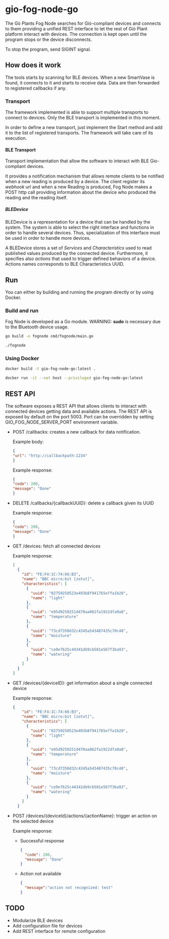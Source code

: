 # gio-fog-node-go

The Gò Plants Fog Node searches for Giò-compliant devices and connects to them providing a unified REST interface to let the rest of Giò Plant platform interact with devices.
The connection is kept open until the program stops or the device disconnects.

To stop the program, send SIGINT signal.

## How does it work

The tools starts by scanning for BLE devices. When a new SmartVase is found, it connects to it and starts to receive data.
Data are then forwarded to registered callbacks if any. 

### Transport

The framework implemented is able to support multiple transports to connect to devices.
Only the BLE transport is implemented in this moment.

In order to define a new transport, just implement the Start method and add it to the list of registered transports.
The framework will take care of its execution.

#### BLE Transport

Transport implementation that allow the software to interact with BLE Gio-compliant devices.

It provides a notification mechanism that allows remote clients to be notified when a new reading is produced by a device.
The client register its *webhook* url and when a new Reading is produced, Fog Node makes a POST http call providing information about the device who produced the reading and the reading itself.

##### BLEDevice 
BLEDevice is a representation for a device that can be handled by the system.
The system is able to select the right interface and functions in order to handle several devices.
Thus, specialization of this interface must be used in order to handle more devices.

A BLEDevice stores a set of *Services* and *Characteristics* used to read published values produced by the connected device.
Furthermore, it specifies also *actions* that used to trigger defined behaviors of a device.
Actions names corresponds to BLE Characteristics UUID.

## Run

You can either by building and running the program directly or by using Docker.

### Build and run

Fog Node is developed as a Go module.
WARNING: **sudo** is necessary due to the Bluetooth device usage.

```bash
go build -o fognode cmd/fognode/main.go

./fognode
```

### Using Docker

```bash
docker build -t gio-fog-node-go:latest .

docker run -it --net host --privileged gio-fog-node-go:latest
```

## REST API

The software exposes a REST API that allows clients to interact with connected devices getting data and available actions.
The REST API is exposed by default on the port 5003.
Port can be overridden by setting GIO_FOG_NODE_SERVER_PORT environment variable.

- POST /callbacks: creates a new callback for data notification.

    Example body:
  ```json
  {
  "url": "http://callbackpath:1234"
  }
  ```
  
  Example response:
  ```json
  {
  "code": 200,
  "message": "Done"
  }
  ```
    
    
- DELETE /callbacks/{callbackUUID}: delete a callback given its UUID

  Example response:
  ```json
  {
  "code": 200,
  "message": "Done"
  }
  ```

- GET /devices: fetch all connected devices

    Example response:
    
    ```json
    [
      {
        "id": "FE:F4:1C:74:66:B3",
        "name": "BBC micro:bit [zotut]",
        "characteristics": [
          {
            "uuid": "02759250523e493b8f941765effa1b20",
            "name": "light"
          },
          {
            "uuid": "e95d9250251d470aa062fa1922dfa9a8",
            "name": "temperature"
          },
          {
            "uuid": "73cd7350d32c4345a543487435c70c48",
            "name": "moisture"
          },
          {
            "uuid": "ce9e7625c44341db9cb581e567f3ba93",
            "name": "watering"
          }
        ]
      }
    ]
    ```

- GET /devices/{deviceID}: get information about a single connected device

    Example response:
    
    ```json
    {
        "id": "FE:F4:1C:74:66:B3",
        "name": "BBC micro:bit [zotut]",
        "characteristics": [
          {
            "uuid": "02759250523e493b8f941765effa1b20",
            "name": "light"
          },
          {
            "uuid": "e95d9250251d470aa062fa1922dfa9a8",
            "name": "temperature"
          },
          {
            "uuid": "73cd7350d32c4345a543487435c70c48",
            "name": "moisture"
          },
          {
            "uuid": "ce9e7625c44341db9cb581e567f3ba93",
            "name": "watering"
          }
        ]
      }
    ```

- POST /devices/{deviceId}/actions/{actionName}: trigger an action on the selected device

    Example response:
    
    - Successful response
      ```json
      {
        "code": 200,
        "message": "Done"
      }
      ```
    - Action not available
      ```json
      {
        "message":"action not recognized: test"
      }
      ```
      
## TODO
- Modularize BLE devices
- Add configuration file for devices
- Add REST interface for remote configuration